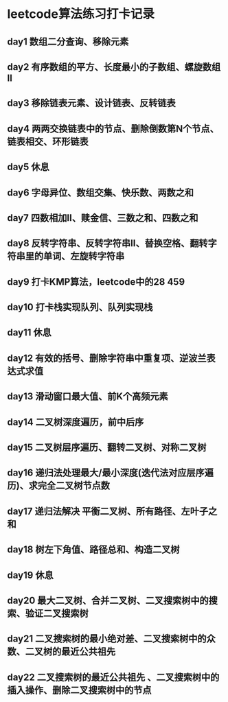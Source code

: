 # leetcode算法练习打卡记录
## day1 数组二分查询、移除元素
## day2 有序数组的平方、长度最小的子数组、螺旋数组Ⅱ
## day3 移除链表元素、设计链表、反转链表
## day4 两两交换链表中的节点、删除倒数第N个节点、链表相交、环形链表
## day5 休息
## day6 字母异位、数组交集、快乐数、两数之和
## day7 四数相加Ⅱ、赎金信、三数之和、四数之和
## day8 反转字符串、反转字符串Ⅱ、替换空格、翻转字符串里的单词、左旋转字符串
## day9 打卡KMP算法，leetcode中的28 459
## day10 打卡栈实现队列、队列实现栈
## day11 休息
## day12 有效的括号、删除字符串中重复项、逆波兰表达式求值
## day13 滑动窗口最大值、前K个高频元素
## day14 二叉树深度遍历，前中后序
## day15 二叉树层序遍历、翻转二叉树、对称二叉树
## day16 递归法处理最大/最小深度(迭代法对应层序遍历)、求完全二叉树节点数
## day17 递归法解决 平衡二叉树、所有路径、左叶子之和
## day18 树左下角值、路径总和、构造二叉树
## day19 休息
## day20 最大二叉树、合并二叉树、二叉搜索树中的搜索、验证二叉搜索树
## day21 二叉搜索树的最小绝对差、二叉搜索树中的众数、二叉树的最近公共祖先
## day22 二叉搜索树的最近公共祖先 、二叉搜索树中的插入操作、删除二叉搜索树中的节点
